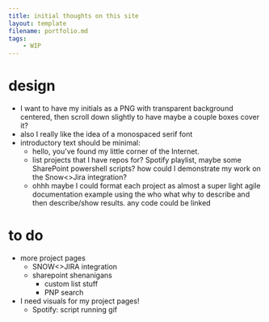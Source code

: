 ```yaml
---
title: initial thoughts on this site
layout: template
filename: portfolio.md
tags:
    - WIP
---
```

# design
* I want to have my initials as a PNG with transparent background centered, then scroll down slightly to have maybe a couple boxes cover it?
* also I really like the idea of a monospaced serif font
* introductory text should be minimal:
    * hello, you've found my little corner of the Internet. 
    * list projects that I have repos for? Spotify playlist, maybe some SharePoint powershell scripts? how could I demonstrate my work on the Snow<>Jira integration?
    * ohhh maybe I could format each project as almost a super light agile documentation example using the who what why to describe and then describe/show results. any code could be linked 
# to do
* more project pages
    * SNOW<>JIRA integration
    * sharepoint shenanigans
        * custom list stuff
        * PNP search
* I need visuals for my project pages!
    * Spotify: script running gif
